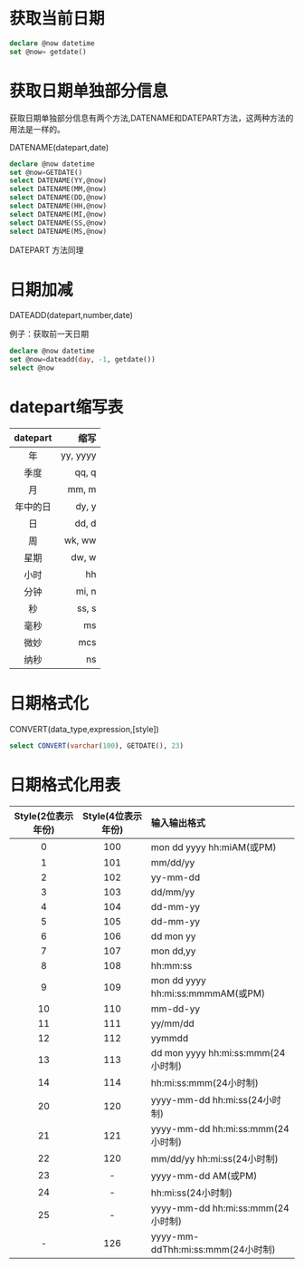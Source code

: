 # 获取当前日期
```sql
declare @now datetime
set @now= getdate()
```
# 获取日期单独部分信息

获取日期单独部分信息有两个方法,DATENAME和DATEPART方法，这两种方法的用法是一样的。

DATENAME(datepart,date)
```sql
declare @now datetime
set @now=GETDATE()
select DATENAME(YY,@now)
select DATENAME(MM,@now)
select DATENAME(DD,@now)
select DATENAME(HH,@now)
select DATENAME(MI,@now)
select DATENAME(SS,@now)
select DATENAME(MS,@now)
```
DATEPART 方法同理
# 日期加减
DATEADD(datepart,number,date)

例子：获取前一天日期

```sql
declare @now datetime
set @now=dateadd(day, -1, getdate())
select @now
```

# datepart缩写表
| datepart | 缩写|
|:------:  |--:  |
|年	      |yy, yyyy|
|季度      |qq, q|
|月	      |mm, m|
|年中的日	|dy, y|
|日	      |dd, d|
|周	      |wk, ww|
|星期	     |dw, w|
|小时	     |hh|
|分钟	     |mi, n|
|秒	      |ss, s|
|毫秒	     |ms|
|微妙	     |mcs|
|纳秒	     |ns|

# 日期格式化
CONVERT(data_type,e­xpression,[style])
```sql
select CONVERT(varchar(100), GETDATE(), 23)
```

# 日期格式化用表
|Style(2位表示年份) | Style(4位表示年份) | 输入输出格式 |
|:---------------: |:------------------:|:------------|
|0 | 100 | mon dd yyyy hh:miAM(或PM) 
|1 | 101 | mm/dd/yy 
|2 | 102 | yy-mm-dd 
|3 | 103 | dd/mm/yy 
|4 | 104 | dd-mm-yy 
|5 | 105 | dd-mm-yy 
|6 | 106 | dd mon yy 
|7 | 107 | mon dd,yy 
|8 | 108 | hh:mm:ss 
|9 | 109 | mon dd yyyy hh:mi:ss:mmmmAM(或PM)
|10 | 110 | mm-dd-yy 
|11 | 111 | yy/mm/dd 
|12 | 112 | yymmdd 
|13 | 113 | dd mon yyyy hh:mi:ss:mmm(24小时制) 
|14 | 114 | hh:mi:ss:mmm(24小时制) 
|20 | 120 | yyyy-mm-dd hh:mi:ss(24小时制) 
|21 | 121 | yyyy-mm-dd hh:mi:ss:mmm(24小时制)
|22 | 120 | mm/dd/yy hh:mi:ss(24小时制) 
|23 | -   | yyyy-mm-dd AM(或PM)
|24 | -   | hh:mi:ss(24小时制)
|25 | -   | yyyy-mm-dd hh:mi:ss:mmm(24小时制)
|-  | 126 | yyyy-mm-ddThh:mi:ss:mmm(24小时制)

